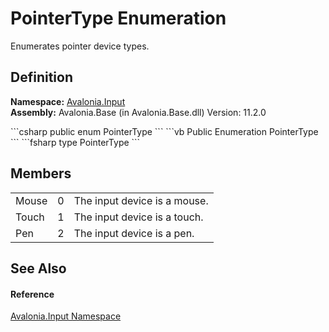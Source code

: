 # PointerType Enumeration


Enumerates pointer device types.



## Definition
**Namespace:** <a href="N_Avalonia_Input">Avalonia.Input</a>  
**Assembly:** Avalonia.Base (in Avalonia.Base.dll) Version: 11.2.0

<Tabs groupId="api-code-preview">
<TabItem value="csharp" label="C#">
```csharp
public enum PointerType
```
</TabItem>
<TabItem value="vb" label="VB">
```vb
Public Enumeration PointerType
```
</TabItem>
<TabItem value="fsharp" label="F#">
```fsharp
type PointerType
```
</TabItem>
</Tabs>



## Members
<table>
<tr>
<td>Mouse</td>
<td>0</td>
<td>The input device is a mouse.</td>
</tr>
<tr>
<td>Touch</td>
<td>1</td>
<td>The input device is a touch.</td>
</tr>
<tr>
<td>Pen</td>
<td>2</td>
<td>The input device is a pen.</td>
</tr>
</table>

## See Also


#### Reference
<a href="N_Avalonia_Input">Avalonia.Input Namespace</a>  

